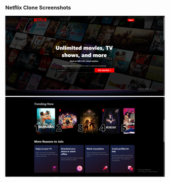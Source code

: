 ### Netflix Clone Screenshots

![Netflix Clone Screenshot 1](web-slide1.png)
![Netflix Clone Screenshot 2](web-slide2.png)
